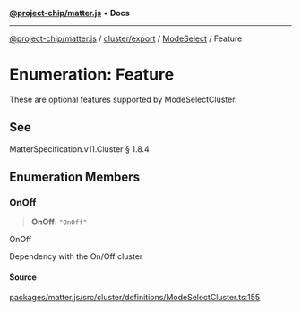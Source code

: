 [**@project-chip/matter.js**](../../../../../README.md) • **Docs**

***

[@project-chip/matter.js](../../../../../modules.md) / [cluster/export](../../../README.md) / [ModeSelect](../README.md) / Feature

# Enumeration: Feature

These are optional features supported by ModeSelectCluster.

## See

MatterSpecification.v11.Cluster § 1.8.4

## Enumeration Members

### OnOff

> **OnOff**: `"OnOff"`

OnOff

Dependency with the On/Off cluster

#### Source

[packages/matter.js/src/cluster/definitions/ModeSelectCluster.ts:155](https://github.com/project-chip/matter.js/blob/7a8cbb56b87d4ccf34bec5a9a95ab40a1711324f/packages/matter.js/src/cluster/definitions/ModeSelectCluster.ts#L155)
